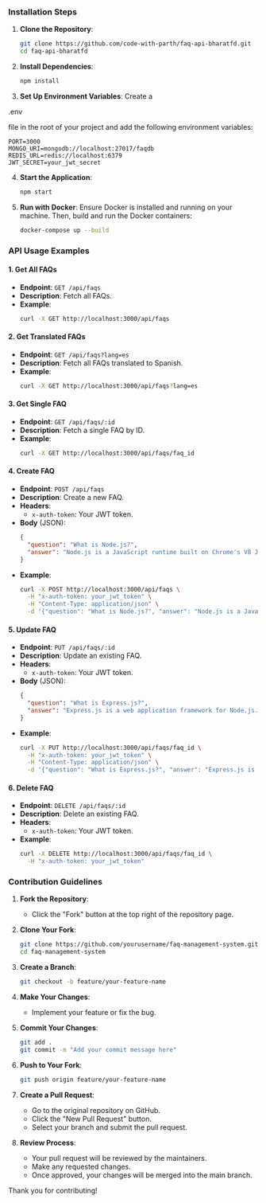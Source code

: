 ### Installation Steps

1. **Clone the Repository**:
   ```sh
   git clone https://github.com/code-with-parth/faq-api-bharatfd.git
   cd faq-api-bharatfd
   ```

2. **Install Dependencies**:
   ```sh
   npm install
   ```

3. **Set Up Environment Variables**:
   Create a 

.env

 file in the root of your project and add the following environment variables:
   ```properties
   PORT=3000
   MONGO_URI=mongodb://localhost:27017/faqdb
   REDIS_URL=redis://localhost:6379
   JWT_SECRET=your_jwt_secret
   ```

4. **Start the Application**:
   ```sh
   npm start
   ```

5. **Run with Docker**:
   Ensure Docker is installed and running on your machine. Then, build and run the Docker containers:
   ```sh
   docker-compose up --build
   ```

### API Usage Examples

#### 1. Get All FAQs
- **Endpoint**: `GET /api/faqs`
- **Description**: Fetch all FAQs.
- **Example**:
  ```sh
  curl -X GET http://localhost:3000/api/faqs
  ```

#### 2. Get Translated FAQs
- **Endpoint**: `GET /api/faqs?lang=es`
- **Description**: Fetch all FAQs translated to Spanish.
- **Example**:
  ```sh
  curl -X GET http://localhost:3000/api/faqs?lang=es
  ```

#### 3. Get Single FAQ
- **Endpoint**: `GET /api/faqs/:id`
- **Description**: Fetch a single FAQ by ID.
- **Example**:
  ```sh
  curl -X GET http://localhost:3000/api/faqs/faq_id
  ```

#### 4. Create FAQ
- **Endpoint**: `POST /api/faqs`
- **Description**: Create a new FAQ.
- **Headers**:
  - `x-auth-token`: Your JWT token.
- **Body** (JSON):
  ```json
  {
    "question": "What is Node.js?",
    "answer": "Node.js is a JavaScript runtime built on Chrome's V8 JavaScript engine."
  }
  ```
- **Example**:
  ```sh
  curl -X POST http://localhost:3000/api/faqs \
    -H "x-auth-token: your_jwt_token" \
    -H "Content-Type: application/json" \
    -d '{"question": "What is Node.js?", "answer": "Node.js is a JavaScript runtime built on Chrome\'s V8 JavaScript engine."}'
  ```

#### 5. Update FAQ
- **Endpoint**: `PUT /api/faqs/:id`
- **Description**: Update an existing FAQ.
- **Headers**:
  - `x-auth-token`: Your JWT token.
- **Body** (JSON):
  ```json
  {
    "question": "What is Express.js?",
    "answer": "Express.js is a web application framework for Node.js."
  }
  ```
- **Example**:
  ```sh
  curl -X PUT http://localhost:3000/api/faqs/faq_id \
    -H "x-auth-token: your_jwt_token" \
    -H "Content-Type: application/json" \
    -d '{"question": "What is Express.js?", "answer": "Express.js is a web application framework for Node.js."}'
  ```

#### 6. Delete FAQ
- **Endpoint**: `DELETE /api/faqs/:id`
- **Description**: Delete an existing FAQ.
- **Headers**:
  - `x-auth-token`: Your JWT token.
- **Example**:
  ```sh
  curl -X DELETE http://localhost:3000/api/faqs/faq_id \
    -H "x-auth-token: your_jwt_token"
  ```

### Contribution Guidelines

1. **Fork the Repository**:
   - Click the "Fork" button at the top right of the repository page.

2. **Clone Your Fork**:
   ```sh
   git clone https://github.com/yourusername/faq-management-system.git
   cd faq-management-system
   ```

3. **Create a Branch**:
   ```sh
   git checkout -b feature/your-feature-name
   ```

4. **Make Your Changes**:
   - Implement your feature or fix the bug.

5. **Commit Your Changes**:
   ```sh
   git add .
   git commit -m "Add your commit message here"
   ```

6. **Push to Your Fork**:
   ```sh
   git push origin feature/your-feature-name
   ```

7. **Create a Pull Request**:
   - Go to the original repository on GitHub.
   - Click the "New Pull Request" button.
   - Select your branch and submit the pull request.

8. **Review Process**:
   - Your pull request will be reviewed by the maintainers.
   - Make any requested changes.
   - Once approved, your changes will be merged into the main branch.

Thank you for contributing!
